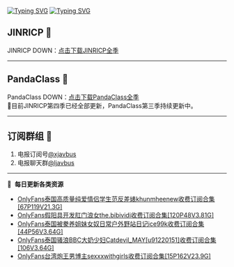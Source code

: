 [![Typing SVG](https://readme-typing-svg.herokuapp.com?font=Fira+Code&pause=1000&center=true&vCenter=true&random=true&width=435&lines=所有链接都需要翻墙访问)](https://jinricp.neocities.org/jinricp.html)
[![Typing SVG](https://readme-typing-svg.herokuapp.com?font=Fira+Code&pause=1000&center=true&vCenter=true&random=true&width=435&lines=点击进入福利资源下载中心)](https://jinricp.neocities.org/jinricp.html)
## JINRICP 👋   
JINRICP DOWN：[点击下载JINRICP全季](https://mypikpak.com/s/VODz7HXQoqcX0UrvaXfDtFoPo1)
****
## PandaClass 💯   
PandaClass DOWN：[点击下载PandaClass全季](https://mypikpak.com/s/VOKOTZkoEnkyvCnELVSquM97o1)   
💞目前JINRICP第四季已经全部更新，PandaClass第三季持续更新中。
****
## 订阅群组 🔞
1. 电报订阅号[@xjavbus](https://t.me/xjavbus)
2. 电报聊天群[@ljavbus](https://t.me/ljavbus)
**** 
📕 &nbsp;**每日更新各类资源**
<!-- BLOG-POST-LIST:START -->
- [OnlyFans泰国高质量纯爱情侣学生范反差婊khunmheenew收费订阅合集[67P119V21.3G]](https://fuli.rulel.com/316.html)
- [OnlyFans假阳具开发肛门浪女the.bibividi收费订阅合集[120P48V3.81G]](https://fuli.rulel.com/315.html)
- [OnlyFans泰国被豢养姐妹女奴日常户外野站日记ice99k收费订阅合集[44P56V3.64G]](https://fuli.rulel.com/313.html)
- [OnlyFans泰国骚浪BBC大奶少妇Catdevil_MAY[u91220151]收费订阅合集[106V3.64G]](https://fuli.rulel.com/312.html)
- [OnlyFans台湾炮王男博主sexxxwithgirls收费订阅合集[15P162V23.9G]](https://fuli.rulel.com/311.html)
<!-- BLOG-POST-LIST:END -->
